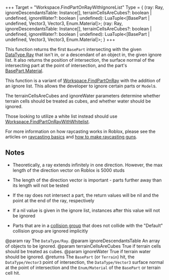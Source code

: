 +++
Target = "Workspace.FindPartOnRayWithIgnoreList"
Type = { (ray: Ray, ignoreDescendantsTable: Instance[], terrainCellsAreCubes?: boolean | undefined, ignoreWater?: boolean | undefined): LuaTuple<[BasePart | undefined, Vector3, Vector3, Enum.Material]>; (ray: Ray, ignoreDescendantsTable: Instance[], terrainCellsAreCubes?: boolean | undefined, ignoreWater?: boolean | undefined): LuaTuple<[BasePart | undefined, Vector3, Vector3, Enum.Material]>; }
+++

This function returns the first `BasePart` intersecting with the given [DataType.Ray](https://developer.roblox.com/search#stq=Ray) that isn't in, or a descendant of an object in, the given ignore list. It also returns the position of intersection, the surface normal of the intersecting part at the point of intersection, and the part's [BasePart.Material](https://developer.roblox.com/api-reference/property/BasePart/Material).This function is a variant of [Workspace.FindPartOnRay](https://developer.roblox.com/api-reference/function/Workspace/FindPartOnRay) with the addition of an ignore list. This allows the developer to ignore certain parts or `Model`s.The terrainCellsAreCubes and ignoreWater parameters determine whether terrain cells should be treated as cubes, and whether water should be ignored.Those looking to utilize a white list instead should use [Workspace.FindPartOnRayWithWhitelist](https://developer.roblox.com/api-reference/function/Workspace/FindPartOnRayWithWhitelist).For more information on how raycasting works in Roblox, please see the articles on [raycasting basics][1] and [how to make raycasting guns][2].## Notes - Theoretically, a ray extends infinitely in one direction. However, the max length of the direction vector on Roblox is 5000 studs - The length of the direction vector is important - parts further away than its length will not be tested - If the ray does not intersect a part, the return values will be nil and the point at the end of the ray, respectively - If a nil value is given in the ignore list, instances after this value will not be ignored - Parts that are in a [collision group](https://developer.roblox.com/api-reference/function/PhysicsService/SetPartCollisionGroup) that does not collide with the "Default" collision group are ignored implicitly[1]: https://developer.roblox.com/articles/Raycasting[2]: https://developer.roblox.com/articles/Making-a-ray-casting-laser-gun-in-Roblox@param ray The `DataType/Ray`.@param ignoreDescendantsTable An array of objects to be ignored.@param terrainCellsAreCubes True if terrain cells should be treated as cubes.@param ignoreWater True if terrain water should be ignored.@returns The `BasePart` (or `Terrain`) hit, the `DataType/Vector3` point of intersection, the `DataType/Vector3` surface normal at the point of intersection and the `Enum/Material` of the `BasePart` or terrain cell hit.